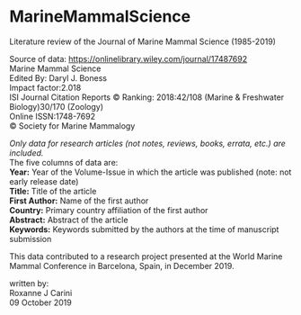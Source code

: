 # MarineMammalScience
Literature review of the Journal of Marine Mammal Science (1985-2019)

Source of data: https://onlinelibrary.wiley.com/journal/17487692  
Marine Mammal Science  
Edited By: Daryl J. Boness  
Impact factor:2.018  
ISI Journal Citation Reports © Ranking: 2018:42/108 (Marine & Freshwater Biology)30/170 (Zoology)  
Online ISSN:1748-7692  
© Society for Marine Mammalogy  

*Only data for research articles (not notes, reviews, books, errata, etc.) are included.*  
The five columns of data are:   
**Year:** Year of the Volume-Issue in which the article was published (note: not early release date)  
**Title:** Title of the article  
**First Author:** Name of the first author  
**Country:** Primary country affiliation of the first author  
**Abstract:** Abstract of the article  
**Keywords:** Keywords submitted by the authors at the time of manuscript submission  

This data contributed to a research project presented at the World Marine Mammal Conference in Barcelona, Spain, in December 2019.  

  
written by:  
Roxanne J Carini  
09 October 2019  
